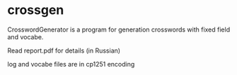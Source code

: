 # crossgen
CrosswordGenerator is a program for generation crosswords with fixed field and vocabe.

Read report.pdf for details (in Russian)

log and vocabe files are in cp1251 encoding
